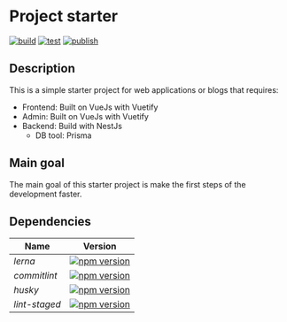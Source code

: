# Project starter

[![build](https://github.com/diegoazh/gmap-vue/workflows/build/badge.svg)](https://github.com/diegoazh/gmap-vue/actions?query=workflow%3Abuild)
[![test](https://github.com/diegoazh/gmap-vue/workflows/test/badge.svg)](https://github.com/diegoazh/gmap-vue/actions?query=workflow%3Atest)
[![publish](https://github.com/diegoazh/gmap-vue/workflows/publish/badge.svg)](https://github.com/diegoazh/gmap-vue/actions?query=workflow%3Apublish)

## Description

This is a simple starter project for web applications or blogs that requires:

- Frontend: Built on VueJs with Vuetify
- Admin: Built on VueJs with Vuetify
- Backend: Build with NestJs
  - DB tool: Prisma

## Main goal

The main goal of this starter project is make the first steps of the development faster.

## Dependencies

|Name|Version|
|----|-------|
|*lerna*|[![npm version](https://badge.fury.io/js/lerna.svg)](https://badge.fury.io/js/lerna)|
|*commitlint*|[![npm version](https://badge.fury.io/js/commitlint.svg)](https://badge.fury.io/js/commitlint)|
|*husky*|[![npm version](https://badge.fury.io/js/husky.svg)](https://badge.fury.io/js/husky)|
|*lint-staged*|[![npm version](https://badge.fury.io/js/lint-staged.svg)](https://badge.fury.io/js/lint-staged)|
